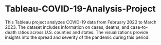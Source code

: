 # Tableau-COVID-19-Analysis-Project
This Tableau project analyzes COVID-19 data from February 2023 to March 2023. The dataset includes information on cases, deaths, and case-to-death ratios across U.S. counties and states. The visualizations provide insights into the spread and severity of the pandemic during this period.
